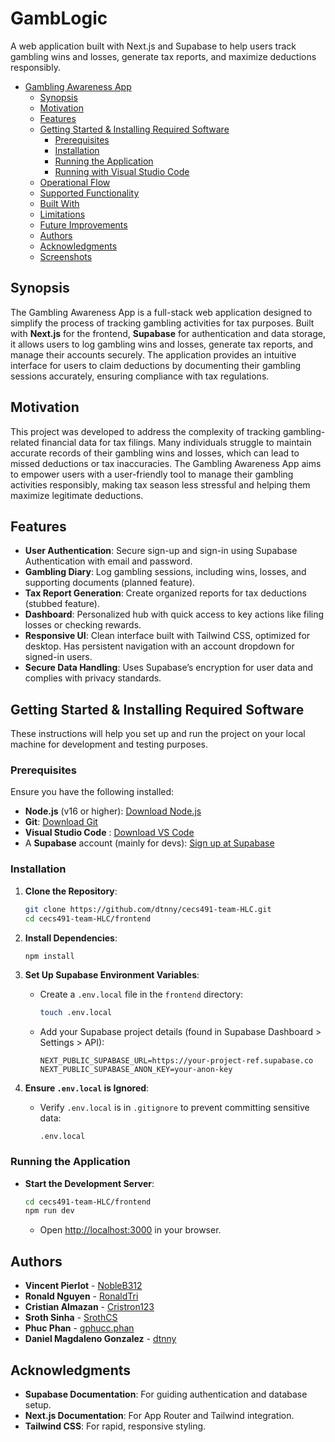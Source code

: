 # GambLogic

A web application built with Next.js and Supabase to help users track gambling wins and losses, generate tax reports, and maximize deductions responsibly.

- [Gambling Awareness App](#gambling-awareness-app)
  * [Synopsis](#synopsis)
  * [Motivation](#motivation)
  * [Features](#features)
  * [Getting Started & Installing Required Software](#getting-started-and-installing-required-software)
    + [Prerequisites](#prerequisites)
    + [Installation](#installation)
    + [Running the Application](#running-the-application)
    + [Running with Visual Studio Code](#running-with-visual-studio-code)
  * [Operational Flow](#operational-flow)
  * [Supported Functionality](#supported-functionality)
  * [Built With](#built-with)
  * [Limitations](#limitations)
  * [Future Improvements](#future-improvements)
  * [Authors](#authors)
  * [Acknowledgments](#acknowledgments)
  * [Screenshots](#screenshots)

## Synopsis

The Gambling Awareness App is a full-stack web application designed to simplify the process of tracking gambling activities for tax purposes. Built with **Next.js** for the frontend, **Supabase** for authentication and data storage, it allows users to log gambling wins and losses, generate tax reports, and manage their accounts securely. The application provides an intuitive interface for users to claim deductions by documenting their gambling sessions accurately, ensuring compliance with tax regulations.

## Motivation

This project was developed to address the complexity of tracking gambling-related financial data for tax filings. Many individuals struggle to maintain accurate records of their gambling wins and losses, which can lead to missed deductions or tax inaccuracies. The Gambling Awareness App aims to empower users with a user-friendly tool to manage their gambling activities responsibly, making tax season less stressful and helping them maximize legitimate deductions.

## Features

- **User Authentication**: Secure sign-up and sign-in using Supabase Authentication with email and password.
- **Gambling Diary**: Log gambling sessions, including wins, losses, and supporting documents (planned feature).
- **Tax Report Generation**: Create organized reports for tax deductions (stubbed feature).
- **Dashboard**: Personalized hub with quick access to key actions like filing losses or checking rewards.
- **Responsive UI**: Clean interface built with Tailwind CSS, optimized for desktop. Has persistent navigation with an account dropdown for signed-in users.
- **Secure Data Handling**: Uses Supabase’s encryption for user data and complies with privacy standards.

## Getting Started & Installing Required Software

These instructions will help you set up and run the project on your local machine for development and testing purposes.

### Prerequisites

Ensure you have the following installed:

- **Node.js** (v16 or higher): [Download Node.js](https://nodejs.org/en/download/)
- **Git**: [Download Git](https://git-scm.com/downloads)
- **Visual Studio Code** : [Download VS Code](https://code.visualstudio.com/download)
- A **Supabase** account (mainly for devs): [Sign up at Supabase](https://supabase.com/)

### Installation

1. **Clone the Repository**:
   ```bash
   git clone https://github.com/dtnny/cecs491-team-HLC.git
   cd cecs491-team-HLC/frontend
   ```

2. **Install Dependencies**:
   ```bash
   npm install
   ```

3. **Set Up Supabase Environment Variables**:
   - Create a `.env.local` file in the `frontend` directory:
     ```bash
     touch .env.local
     ```
   - Add your Supabase project details (found in Supabase Dashboard > Settings > API):
     ```
     NEXT_PUBLIC_SUPABASE_URL=https://your-project-ref.supabase.co
     NEXT_PUBLIC_SUPABASE_ANON_KEY=your-anon-key
     ```

4. **Ensure `.env.local` is Ignored**:
   - Verify `.env.local` is in `.gitignore` to prevent committing sensitive data:
     ```
     .env.local
     ```

### Running the Application

- **Start the Development Server**:
   ```bash
   cd cecs491-team-HLC/frontend
   npm run dev
   ```
   - Open [http://localhost:3000](http://localhost:3000) in your browser.


## Authors

- **Vincent Pierlot** - [NobleB312](https://github.com/NobleB312)
- **Ronald Nguyen** - [RonaldTri](https://github.com/RonaldTri)
- **Cristian Almazan** - [Cristron123](https://github.com/Cristron123)
- **Sroth Sinha** - [SrothCS](https://github.com/SrothCS)
- **Phuc Phan** - [gphucc.phan](https://github.com/gphucc.phan)
- **Daniel Magdaleno Gonzalez** - [dtnny](https://github.com/dtnny)

## Acknowledgments

- **Supabase Documentation**: For guiding authentication and database setup.
- **Next.js Documentation**: For App Router and Tailwind integration.
- **Tailwind CSS**: For rapid, responsive styling.
